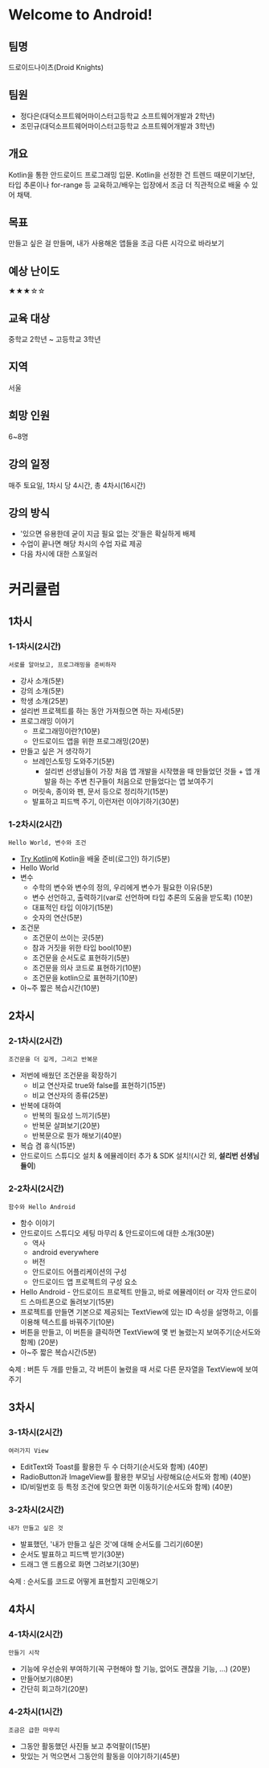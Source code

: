 # Welcome to Android!
## 팀명
드로이드나이츠(Droid Knights)

## 팀원
- 정다은(대덕소프트웨어마이스터고등학교 소프트웨어개발과 2학년)
- 조민규(대덕소프트웨어마이스터고등학교 소프트웨어개발과 3학년)

## 개요
Kotlin을 통한 안드로이드 프로그래밍 입문. Kotlin을 선정한 건 트렌드 때문이기보단, 타입 추론이나 for-range 등 교육하고/배우는 입장에서 조금 더 직관적으로 배울 수 있어 채택.

## 목표
만들고 싶은 걸 만들며, 내가 사용해온 앱들을 조금 다른 시각으로 바라보기

## 예상 난이도
★★★☆☆

## 교육 대상
중학교 2학년 ~ 고등학교 3학년

## 지역
서울

## 희망 인원
6~8명

## 강의 일정
매주 토요일, 1차시 당 4시간, 총 4차시(16시간)

## 강의 방식
- '있으면 유용한데 굳이 지금 필요 없는 것'들은 확실하게 배제
- 수업이 끝나면 해당 차시의 수업 자료 제공
- 다음 차시에 대한 스포일러

# 커리큘럼
## 1차시
### 1-1차시(2시간)
`서로를 알아보고, 프로그래밍을 준비하자`

- 강사 소개(5분)
- 강의 소개(5분)
- 학생 소개(25분)
- 설리번 프로젝트를 하는 동안 가져줬으면 하는 자세(5분)
- 프로그래밍 이야기
    - 프로그래밍이란?(10분)
    - 안드로이드 앱을 위한 프로그래밍(20분)
- 만들고 싶은 거 생각하기
    - 브레인스토밍 도와주기(5분)
        - 설리번 선생님들이 가장 처음 앱 개발을 시작했을 때 만들었던 것들 + 앱 개발을 하는 주변 친구들이 처음으로 만들었다는 앱 보여주기
    - 머릿속, 종이와 펜, 문서 등으로 정리하기(15분)
    - 발표하고 피드백 주기, 이런저런 이야기하기(30분)

### 1-2차시(2시간)
`Hello World, 변수와 조건`

- [Try Kotlin](https://try.kotlinlang.org/#/Examples/Hello,%20world!/Simplest%20version/Simplest%20version.kt)에 Kotlin을 배울 준비(로그인) 하기(5분)
- Hello World
- 변수
    - 수학의 변수와 변수의 정의, 우리에게 변수가 필요한 이유(5분)
    - 변수 선언하고, 출력하기(var로 선언하며 타입 추론의 도움을 받도록) (10분)
    - 대표적인 타입 이야기(15분)
    - 숫자의 연산(5분)
- 조건문
    - 조건문이 쓰이는 곳(5분)
    - 참과 거짓을 위한 타입 bool(10분)
    - 조건문을 순서도로 표현하기(5분)
    - 조건문을 의사 코드로 표현하기(10분)
    - 조건문을 kotlin으로 표현하기(10분)
- 아~주 짧은 복습시간(10분)

## 2차시
### 2-1차시(2시간)
`조건문을 더 깊게, 그리고 반복문`

- 저번에 배웠던 조건문을 확장하기
    - 비교 연산자로 true와 false를 표현하기(15분)
    - 비교 연산자의 종류(25분)
- 반복에 대하여
    - 반복의 필요성 느끼기(5분)
    - 반복문 살펴보기(20분)
    - 반복문으로 뭔가 해보기(40분)
- 복습 겸 휴식(15분)
- 안드로이드 스튜디오 설치 & 에뮬레이터 추가 & SDK 설치!(시간 외, **설리번 선생님들이**)

### 2-2차시(2시간)
`함수와 Hello Android`

- 함수 이야기
- 안드로이드 스튜디오 세팅 마무리 & 안드로이드에 대한 소개(30분)
    - 역사
    - android everywhere
    - 버전
    - 안드로이드 어플리케이션의 구성
    - 안드로이드 앱 프로젝트의 구성 요소
- Hello Android - 안드로이드 프로젝트 만들고, 바로 에뮬레이터 or 각자 안드로이드 스마트폰으로 돌려보기(15분)
- 프로젝트를 만들면 기본으로 제공되는 TextView에 있는 ID 속성을 설명하고, 이를 이용해 텍스트를 바꿔주기(10분)
- 버튼을 만들고, 이 버튼을 클릭하면 TextView에 몇 번 눌렸는지 보여주기(순서도와 함께) (20분)
- 아~주 짧은 복습시간(5분)

숙제 : 버튼 두 개를 만들고, 각 버튼이 눌렸을 때 서로 다른 문자열을 TextView에 보여주기

## 3차시
### 3-1차시(2시간)
`여러가지 View`

- EditText와 Toast를 활용한 두 수 더하기(순서도와 함께) (40분)
- RadioButton과 ImageView를 활용한 부모님 사랑해요(순서도와 함께) (40분)
- ID/비밀번호 등 특정 조건에 맞으면 화면 이동하기(순서도와 함께) (40분)

### 3-2차시(2시간)
`내가 만들고 싶은 것`

- 발표했던, '내가 만들고 싶은 것'에 대해 순서도를 그리기(60분)
- 순서도 발표하고 피드백 받기(30분)
- 드래그 앤 드롭으로 화면 그려보기(30분)

숙제 : 순서도를 코드로 어떻게 표현할지 고민해오기

## 4차시
### 4-1차시(2시간)
`만들기 시작`

- 기능에 우선순위 부여하기(꼭 구현해야 할 기능, 없어도 괜찮을 기능, ...) (20분)
- 만들어보기(80분)
- 간단히 회고하기(20분)

### 4-2차시(1시간)
`조금은 급한 마무리`

- 그동안 활동했던 사진들 보고 추억팔이(15분)
- 맛있는 거 먹으면서 그동안의 활동을 이야기하기(45분)
